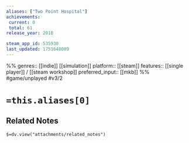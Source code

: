 ```yaml
---
aliases: ["Two Point Hospital"]
achievements:
 current: 0
 total: 61
release_year: 2018

steam_app_id: 535930
last_updated: 1751648009
---
```

%%
genres:: [[indie]] [[simulation]]
platform:: [[steam]]
features:: [[single player]] / [[steam workshop]]
preferred_input:: [[mkb]]
%%
#game/unplayed
#v3/2

# `=this.aliases[0]`
## Related Notes
`$=dv.view("attachments/related_notes")`